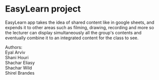# EasyLearn project



EasyLearn app takes the idea of shared content like in google sheets, and expends it to other areas such as filming, drawing, recording and more so the lecturer can display simultaneously all the group's contents and eventually combine it to an integrated content for the class to see.

Authors:  
  Eyal Arviv  
  Shani Houri  
  Shachar Eliasy  
  Shachar Wild  
  Shirel Brandes
